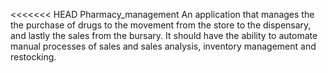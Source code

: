 <<<<<<< HEAD
Pharmacy_management
An application that manages the the purchase of drugs to the movement from the store to the dispensary, and lastly the sales from the bursary. It should have the ability to automate manual processes of sales and sales analysis, inventory management and restocking.